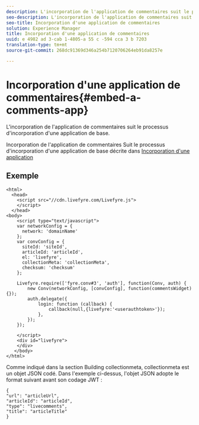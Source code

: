 ```yaml
---
description: L'incorporation de l'application de commentaires suit le processus d'incorporation d'une application de base.
seo-description: L'incorporation de l'application de commentaires suit le processus d'incorporation d'une application de base.
seo-title: Incorporation d'une application de commentaires
solution: Experience Manager
title: Incorporation d'une application de commentaires
uuid: e 4982 ad 3-cab 1-4805-a 55 c -594 cca 3 b 7203
translation-type: tm+mt
source-git-commit: 268dc91369d346a254b7120706264eb91da8257e

---
```



# Incorporation d&#39;une application de commentaires{#embed-a-comments-app}

L&#39;incorporation de l&#39;application de commentaires suit le processus d&#39;incorporation d&#39;une application de base.

Incorporation de l&#39;application de commentaires Suit le processus d&#39;incorporation d&#39;une application de base décrite dans [Incorporation d&#39;une application](/help/implementation/c-getting-started/c-implementation-process/c-using-livefyre.js-to-create-customize-and-use-apps-on-your-site.md)

## Exemple

```
<html> 
  <head> 
    <script src="//cdn.livefyre.com/Livefyre.js"> 
    </script> 
  </head> 
<body> 
    <script type="text/javascript"> 
    var networkConfig = { 
      network: 'domainName' 
    }; 
    var convConfig = { 
      siteId: 'siteId', 
      articleId: 'articleId', 
      el: 'livefyre', 
      collectionMeta: 'collectionMeta', 
      checksum: 'checksum' 
    }; 
    
    Livefyre.require(['fyre.conv#3', 'auth'], function(Conv, auth) { 
        new Conv(networkConfig, [convConfig], function(commentsWidget) {}); 
        auth.delegate({ 
            login: function (callback) { 
                callback(null,{livefyre:'<userauthtoken>'}); 
            }, 
        }); 
    }); 
  
    </script> 
    <div id="livefyre"> 
    </div> 
   </body> 
</html>
```

Comme indiqué dans la section Building collectionmeta, collectionmeta est un objet JSON codé. Dans l&#39;exemple ci-dessus, l&#39;objet JSON adopte le format suivant avant son codage JWT :

```
{ 
"url": "articleUrl",  
"articleId": "articleId",  
"type": "livecomments",  
"title": "articleTitle" 
}
```

